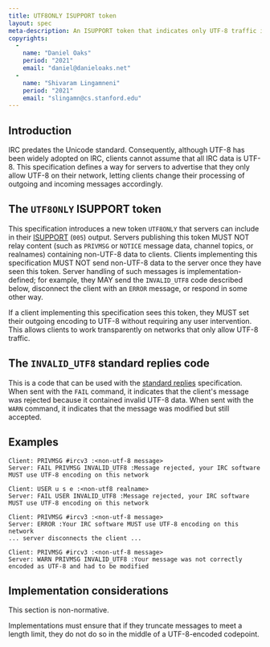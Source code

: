 ```yaml
---
title: UTF8ONLY ISUPPORT token
layout: spec
meta-description: An ISUPPORT token that indicates only UTF-8 traffic is allowed.
copyrights:
  -
    name: "Daniel Oaks"
    period: "2021"
    email: "daniel@danieloaks.net"
  -
    name: "Shivaram Lingamneni"
    period: "2021"
    email: "slingamn@cs.stanford.edu"
---
```


## Introduction
IRC predates the Unicode standard. Consequently, although UTF-8 has been widely adopted on IRC, clients cannot assume that all IRC data is UTF-8. This specification defines a way for servers to advertise that they only allow UTF-8 on their network, letting clients change their processing of outgoing and incoming messages accordingly.

## The `UTF8ONLY` ISUPPORT token
This specification introduces a new token `UTF8ONLY` that servers can include in their [ISUPPORT](https://modern.ircdocs.horse/#feature-advertisement) (`005`) output. Servers publishing this token MUST NOT relay content (such as `PRIVMSG` or `NOTICE` message data, channel topics, or realnames) containing non-UTF-8 data to clients. Clients implementing this specification MUST NOT send non-UTF-8 data to the server once they have seen this token. Server handling of such messages is implementation-defined; for example, they MAY send the `INVALID_UTF8` code described below, disconnect the client with an `ERROR` message, or respond in some other way.

If a client implementing this specification sees this token, they MUST set their outgoing encoding to UTF-8 without requiring any user intervention. This allows clients to work transparently on networks that only allow UTF-8 traffic.

## The `INVALID_UTF8` standard replies code
This is a code that can be used with the [standard replies](https://ircv3.net/specs/extensions/standard-replies) specification. When sent with the `FAIL` command, it indicates that the client's message was rejected because it contained invalid UTF-8 data. When sent with the `WARN` command, it indicates that the message was modified but still accepted.

## Examples

```
Client: PRIVMSG #ircv3 :<non-utf-8 message>
Server: FAIL PRIVMSG INVALID_UTF8 :Message rejected, your IRC software MUST use UTF-8 encoding on this network
```

```
Client: USER u s e :<non-utf8 realname>
Server: FAIL USER INVALID_UTF8 :Message rejected, your IRC software MUST use UTF-8 encoding on this network
```

```
Client: PRIVMSG #ircv3 :<non-utf-8 message>
Server: ERROR :Your IRC software MUST use UTF-8 encoding on this network
... server disconnects the client ...
```

```
Client: PRIVMSG #ircv3 :<non-utf-8 message>
Server: WARN PRIVMSG INVALID_UTF8 :Your message was not correctly encoded as UTF-8 and had to be modified
```

## Implementation considerations
This section is non-normative.

Implementations must ensure that if they truncate messages to meet a length limit, they do not do so in the middle of a UTF-8-encoded codepoint.
